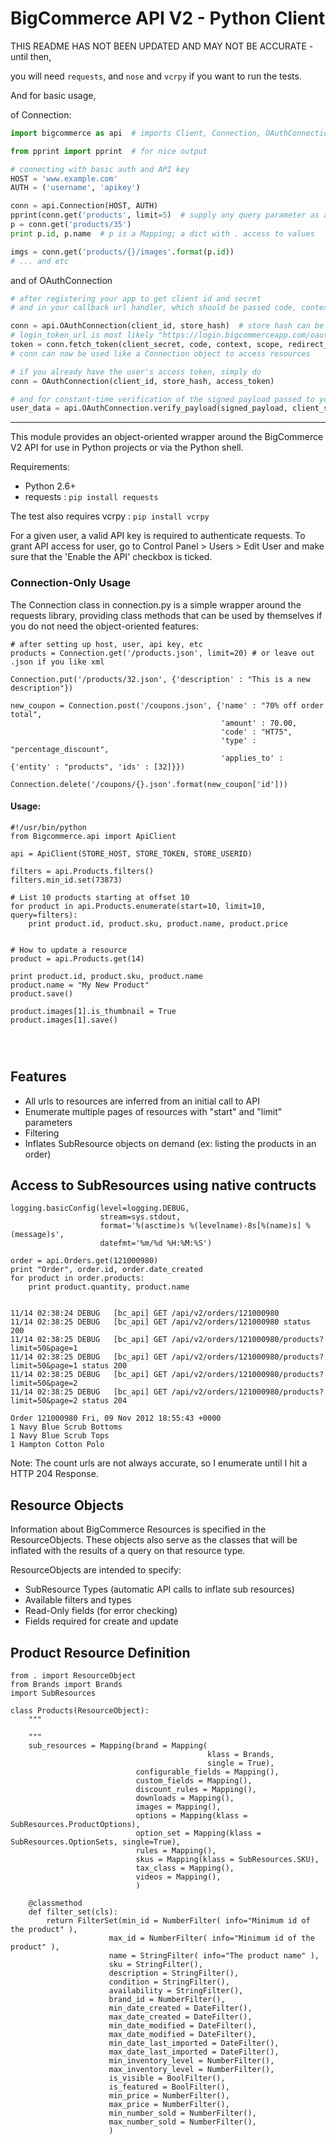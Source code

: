 BigCommerce API V2 - Python Client
==================================

THIS README HAS NOT BEEN UPDATED AND MAY NOT BE ACCURATE - until then,

you will need `requests`, and `nose` and `vcrpy` if you want to run the tests.

And for basic usage,

of Connection:
```python
import bigcommerce as api  # imports Client, Connection, OAuthConnection, and HttpException classes

from pprint import pprint  # for nice output
```
```python
# connecting with basic auth and API key
HOST = 'www.example.com'
AUTH = ('username', 'apikey')

conn = api.Connection(HOST, AUTH)
pprint(conn.get('products', limit=5)  # supply any query parameter as a keyword argument
p = conn.get('products/35')
print p.id, p.name  # p is a Mapping; a dict with . access to values

imgs = conn.get('products/{}/images'.format(p.id))
# ... and etc
```

and of OAuthConnection
```python
# after registering your app to get client id and secret
# and in your callback url handler, which should be passed code, context, and scope

conn = api.OAuthConnection(client_id, store_hash)  # store hash can be retrieved from context
# login_token_url is most likely "https://login.bigcommerceapp.com/oauth2/token"
token = conn.fetch_token(client_secret, code, context, scope, redirect_uri, login_token_url)
# conn can now be used like a Connection object to access resources

# if you already have the user's access token, simply do
conn = OAuthConnection(client_id, store_hash, access_token)

# and for constant-time verification of the signed payload passed to your load url
user_data = api.OAuthConnection.verify_payload(signed_payload, client_secret)  # returns False if authentication fails
```

----

This module provides an object-oriented wrapper around the BigCommerce V2 API
for use in Python projects or via the Python shell.

Requirements:

- Python 2.6+
- requests : `pip install requests`

The test also requires vcrpy : `pip install vcrpy`

For a given user, a valid API key is required to authenticate requests. To grant 
API access for user, go to Control Panel > Users > Edit User and make sure that the
'Enable the API' checkbox is ticked.

### Connection-Only Usage

The Connection class in connection.py is a simple wrapper around the requests library, providing
class methods that can be used by themselves if you do not need the object-oriented features:

```
# after setting up host, user, api key, etc
products = Connection.get('/products.json', limit=20) # or leave out .json if you like xml

Connection.put('/products/32.json', {'description' : "This is a new description"})

new_coupon = Connection.post('/coupons.json', {'name' : "70% off order total", 
                                               'amount' : 70.00, 
                                               'code' : "HT75", 
                                               'type' : "percentage_discount", 
                                               'applies_to' : {'entity' : "products", 'ids' : [32]}})

Connection.delete('/coupons/{}.json'.format(new_coupon['id']))
```

#### Usage:

```
#!/usr/bin/python
from Bigcommerce.api import ApiClient

api = ApiClient(STORE_HOST, STORE_TOKEN, STORE_USERID)
    
filters = api.Products.filters()
filters.min_id.set(73873)
        
# List 10 products starting at offset 10
for product in api.Products.enumerate(start=10, limit=10, query=filters):
    print product.id, product.sku, product.name, product.price
    

# How to update a resource
product = api.Products.get(14)
    
print product.id, product.sku, product.name
product.name = "My New Product"
product.save()

product.images[1].is_thumbnail = True
product.images[1].save()


    
```

Features
--------

* All urls to resources are inferred from an initial call to API
* Enumerate multiple pages of resources with "start" and "limit" parameters
* Filtering
* Inflates SubResource objects on demand (ex: listing the products in an order)

Access to SubResources using native contructs
---------------------------------------------
```
logging.basicConfig(level=logging.DEBUG, 
                    stream=sys.stdout,
                    format='%(asctime)s %(levelname)-8s[%(name)s] %(message)s',
                    datefmt='%m/%d %H:%M:%S')
                    
order = api.Orders.get(121000980)
print "Order", order.id, order.date_created
for product in order.products:
    print product.quantity, product.name
    
```

```
11/14 02:38:24 DEBUG   [bc_api] GET /api/v2/orders/121000980
11/14 02:38:25 DEBUG   [bc_api] GET /api/v2/orders/121000980 status 200
11/14 02:38:25 DEBUG   [bc_api] GET /api/v2/orders/121000980/products?limit=50&page=1
11/14 02:38:25 DEBUG   [bc_api] GET /api/v2/orders/121000980/products?limit=50&page=1 status 200
11/14 02:38:25 DEBUG   [bc_api] GET /api/v2/orders/121000980/products?limit=50&page=2
11/14 02:38:25 DEBUG   [bc_api] GET /api/v2/orders/121000980/products?limit=50&page=2 status 204

Order 121000980 Fri, 09 Nov 2012 18:55:43 +0000
1 Navy Blue Scrub Bottoms
1 Navy Blue Scrub Tops
1 Hampton Cotton Polo
```

Note: The count urls are not always accurate, so I enumerate until I hit a HTTP 204 Response.

Resource Objects
---------------

Information about BigCommerce Resources is specified in the ResourceObjects.  These 
objects also serve as the classes that will be inflated with the results of a query
on that resource type.

ResourceObjects are intended to specify:
* SubResource Types (automatic API calls to inflate sub resources)
* Available filters and types
* Read-Only fields (for error checking)
* Fields required for create and update

Product Resource Definition
---------------------------
```
from . import ResourceObject
from Brands import Brands
import SubResources

class Products(ResourceObject):
    """
    
    """
    sub_resources = Mapping(brand = Mapping(
                                            klass = Brands,
                                            single = True),
                            configurable_fields = Mapping(),
                            custom_fields = Mapping(),
                            discount_rules = Mapping(),
                            downloads = Mapping(),
                            images = Mapping(),
                            options = Mapping(klass = SubResources.ProductOptions),
                            option_set = Mapping(klass = SubResources.OptionSets, single=True),
                            rules = Mapping(),
                            skus = Mapping(klass = SubResources.SKU),
                            tax_class = Mapping(),
                            videos = Mapping(),
                            )
    
    @classmethod
    def filter_set(cls):
        return FilterSet(min_id = NumberFilter( info="Minimum id of the product" ),
                      max_id = NumberFilter( info="Minimum id of the product" ),
                      name = StringFilter( info="The product name" ),
                      sku = StringFilter(),
                      description = StringFilter(),
                      condition = StringFilter(),
                      availability = StringFilter(),
                      brand_id = NumberFilter(),
                      min_date_created = DateFilter(),
                      max_date_created = DateFilter(),
                      min_date_modified = DateFilter(),
                      max_date_modified = DateFilter(),
                      min_date_last_imported = DateFilter(),
                      max_date_last_imported = DateFilter(),
                      min_inventory_level = NumberFilter(),
                      max_inventory_level = NumberFilter(),
                      is_visible = BoolFilter(),
                      is_featured = BoolFilter(),
                      min_price = NumberFilter(),
                      max_price = NumberFilter(),
                      min_number_sold = NumberFilter(),
                      max_number_sold = NumberFilter(),
                      ) 
```
